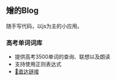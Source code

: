 ## 矰的Blog     
随手写代码，以js为主的小应用。   
### 高考单词词库   
- 提供高考3500单词的查询、联想以及朗读      
- 支持使用正则表达式   
- [🔗直达链接](https://celeslime.github.io/3500/)  
